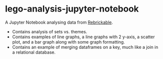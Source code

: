 # lego-analysis-jupyter-notebook

A Jupyter Notebook analysing data from [Rebrickable](https://rebrickable.com/downloads/).
* Contains analysis of sets vs. themes.
* Contains examples of line graphs, a line graphs with 2 y-axis, a scatter plot, and a bar graph
along with some graph formatting.
* Contains an example of merging dataframes on a key, much like
a join in a relational database.
